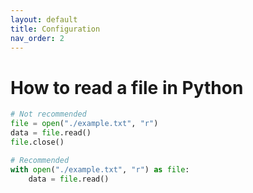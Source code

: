 ```yaml
---
layout: default
title: Configuration
nav_order: 2
---
```

# How to read a file in Python

```python
# Not recommended
file = open("./example.txt", "r")
data = file.read()
file.close()
```

```python
# Recommended
with open("./example.txt", "r") as file:
    data = file.read()
```
